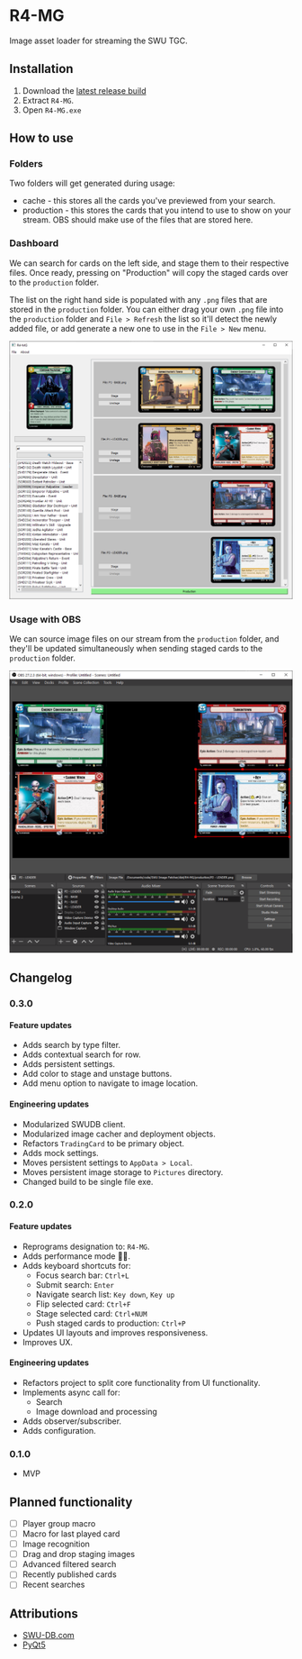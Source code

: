 # R4-MG
Image asset loader for streaming the SWU TGC.

## Installation
1. Download the [latest release build](https://github.com/hdchan/R4-MG/releases)
2. Extract `R4-MG`.
3. Open `R4-MG.exe`

## How to use

### Folders
Two folders will get generated during usage:
- cache - this stores all the cards you've previewed from your search.
- production - this stores the cards that you intend to use to show on your stream. OBS should make use of the files that are stored here.

### Dashboard

We can search for cards on the left side, and stage them to their respective files. Once ready, pressing on "Production" will copy the staged cards over to the `production` folder.

The list on the right hand side is populated with any `.png` files that are stored in the `production` folder. You can either drag your own `.png` file into the `production` folder and `File > Refresh` the list so it'll detect the newly added file, or add generate a new one to use in the `File > New` menu.

![Dashboard](./resources/dashboard.png)

### Usage with OBS

We can source image files on our stream from the `production` folder, and they'll be updated simultaneously when sending staged cards to the `production` folder.

![OBS](./resources/obs.png)


## Changelog

### 0.3.0

#### Feature updates
- Adds search by type filter.
- Adds contextual search for row.
- Adds persistent settings.
- Add color to stage and unstage buttons.
- Add menu option to navigate to image location.

#### Engineering updates
- Modularized SWUDB client.
- Modularized image cacher and deployment objects.
- Refactors `TradingCard` to be primary object.
- Adds mock settings.
- Moves persistent settings to `AppData > Local`.
- Moves persistent image storage to `Pictures` directory.
- Changed build to be single file exe.

### 0.2.0

#### Feature updates
- Reprograms designation to: `R4-MG`.
- Adds performance mode 🚗💨.
- Adds keyboard shortcuts for:
  -  Focus search bar: `Ctrl+L`
  -  Submit search: `Enter`
  -  Navigate search list: `Key down`, `Key up`
  -  Flip selected card: `Ctrl+F`
  -  Stage selected card: `Ctrl+NUM`
  -  Push staged cards to production: `Ctrl+P`
- Updates UI layouts and improves responsiveness.
- Improves UX.

#### Engineering updates
- Refactors project to split core functionality from UI functionality.
- Implements async call for:
  - Search
  - Image download and processing
- Adds observer/subscriber.
- Adds configuration.

### 0.1.0
- MVP

## Planned functionality
- [ ] Player group macro
- [ ] Macro for last played card
- [ ] Image recognition
- [ ] Drag and drop staging images
- [ ] Advanced filtered search
- [ ] Recently published cards
- [ ] Recent searches

## Attributions

- [SWU-DB.com](https://www.swu-db.com/api)
- [PyQt5](https://www.riverbankcomputing.com/static/Docs/PyQt5/)